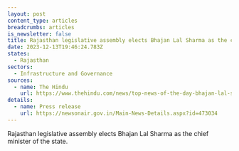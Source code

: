 ```yaml
---
layout: post
content_type: articles
breadcrumbs: articles
is_newsletter: false
title: Rajasthan legislative assembly elects Bhajan Lal Sharma as the chief minister
date: 2023-12-13T19:46:24.783Z
states:
  - Rajasthan
sectors:
  - Infrastructure and Governance
sources:
  - name: The Hindu
    url: https://www.thehindu.com/news/top-news-of-the-day-bhajan-lal-sharma-to-be-rajasthan-chief-minister-indias-proposed-january-2024-quad-summit-postponed-and-more/article67630803.ece
details:
  - name: Press release
    url: https://newsonair.gov.in/Main-News-Details.aspx?id=473034
---
```

Rajasthan legislative assembly elects Bhajan Lal Sharma as the chief minister of the state.
